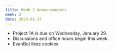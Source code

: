 ```yaml
---
title: Week 2 Announcements
week: 2
date: 2025-01-27
---
```


- Project 1A is due on Wednesday, January 29.
- Discussions and office hours begin this week.
- EvanBot likes cookies.